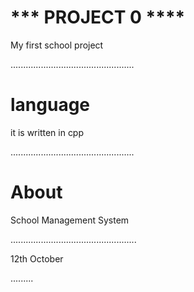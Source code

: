 
# *** PROJECT 0 ****

My first school project

.................................................
# language
it is written in cpp

.................................................
# About 

School Management System

..................................................

12th October


.........